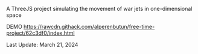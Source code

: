 A ThreeJS project simulating the movement of war jets in one-dimensional space

DEMO
https://rawcdn.githack.com/alperenbutun/free-time-project/62c3df0/index.html

Last Update: March 21, 2024
